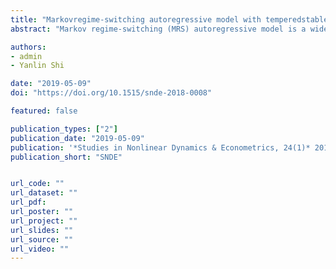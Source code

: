 ```yaml
---
title: "Markovregime-switching autoregressive model with temperedstable distribution: simulation evidence"
abstract: "Markov regime-switching (MRS) autoregressive model is a widely used approach to model the economic and financial data with potential structural breaks. The innovation series of such MRS-type models are usually assumed to follow a Normal distribution, which cannot accommodate fat-tailed properties commonly present in empirical data. Many theoretical studies suggest that this issue can lead to inconsistent estimates. In this paper, we consider the tempered stable distribution, which has the attractive stability under aggregation property missed in other popular alternatives like Student’s t-distribution and General Error Distribution (GED). Through systematically designed simulation studies with the MRS autoregressive models, our results demonstrate that the model with tempered stable distribution uniformly outperforms those with Student’s t-distribution and GED. Our empirical study on the implied volatility of the S&P 500 options (VIX) also leads to the same conclusions. Therefore, we argue that the tempered stable distribution could be widely used for modelling economic and financial data in general contexts with an MRS-type specification."

authors:
- admin
- Yanlin Shi

date: "2019-05-09"
doi: "https://doi.org/10.1515/snde-2018-0008"

featured: false

publication_types: ["2"]
publication_date: "2019-05-09"
publication: '*Studies in Nonlinear Dynamics & Econometrics, 24(1)* 20180008, eISSN 1558-3708'
publication_short: "SNDE"


url_code: ""
url_dataset: ""
url_pdf: 
url_poster: ""
url_project: ""
url_slides: ""
url_source: ""
url_video: ""
---
```

